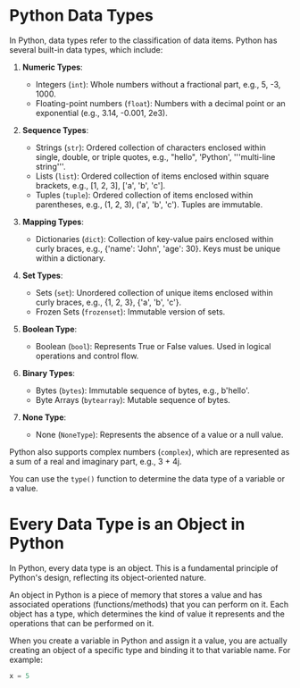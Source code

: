 # Python Data Types

In Python, data types refer to the classification of data items. Python has several built-in data types, which include:

1. **Numeric Types**:
   - Integers (`int`): Whole numbers without a fractional part, e.g., 5, -3, 1000.
   - Floating-point numbers (`float`): Numbers with a decimal point or an exponential (e.g., 3.14, -0.001, 2e3).

2. **Sequence Types**:
   - Strings (`str`): Ordered collection of characters enclosed within single, double, or triple quotes, e.g., "hello", 'Python', '''multi-line string'''.
   - Lists (`list`): Ordered collection of items enclosed within square brackets, e.g., [1, 2, 3], ['a', 'b', 'c'].
   - Tuples (`tuple`): Ordered collection of items enclosed within parentheses, e.g., (1, 2, 3), ('a', 'b', 'c'). Tuples are immutable.
   
3. **Mapping Types**:
   - Dictionaries (`dict`): Collection of key-value pairs enclosed within curly braces, e.g., {'name': 'John', 'age': 30}. Keys must be unique within a dictionary.

4. **Set Types**:
   - Sets (`set`): Unordered collection of unique items enclosed within curly braces, e.g., {1, 2, 3}, {'a', 'b', 'c'}.
   - Frozen Sets (`frozenset`): Immutable version of sets.

5. **Boolean Type**:
   - Boolean (`bool`): Represents True or False values. Used in logical operations and control flow.

6. **Binary Types**:
   - Bytes (`bytes`): Immutable sequence of bytes, e.g., b'hello'.
   - Byte Arrays (`bytearray`): Mutable sequence of bytes.

7. **None Type**:
   - None (`NoneType`): Represents the absence of a value or a null value.

Python also supports complex numbers (`complex`), which are represented as a sum of a real and imaginary part, e.g., 3 + 4j.

You can use the `type()` function to determine the data type of a variable or a value.

# Every Data Type is an Object in Python

In Python, every data type is an object. This is a fundamental principle of Python's design, reflecting its object-oriented nature.

An object in Python is a piece of memory that stores a value and has associated operations (functions/methods) that you can perform on it. Each object has a type, which determines the kind of value it represents and the operations that can be performed on it.

When you create a variable in Python and assign it a value, you are actually creating an object of a specific type and binding it to that variable name. For example:

```python
x = 5
```

